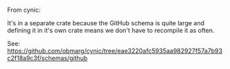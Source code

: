 From cynic:

It's in a separate crate because the GitHub schema is quite large and defining
it in it's own crate means we don't have to recompile it as often.

See: https://github.com/obmarg/cynic/tree/eae3220afc5935aa982927f57a7b93c2f18a9c3f/schemas/github